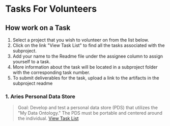 # Tasks For Volunteers

## How work on a Task
1. Select a project that you wish to volunteer on from the list below.
2. Click on the link "View Task List" to find all the tasks associated with the subproject.
3. Add your name to the Readme file under the assignee column to assign yourself to a task.
4. More information about the task will be located in a subproject folder with the corresponding task number. 
5. To submit deliverables for the task, upload a link to the artifacts in the subproject readme

### 1. Aries Personal Data Store 
> Goal: Develop and test a personal data store (PDS) that utilizes the "My Data Ontology." The PDS must be portable and centered around the individual. 
[View Task List](https://github.com/I-AM-project/tasks-for-volunteers/tree/main/Aries-Personal-Data-Store)

